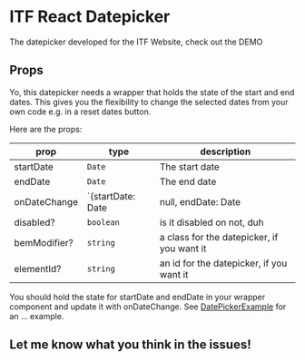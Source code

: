 # ITF React Datepicker

The datepicker developed for the ITF Website, check out the DEMO

## Props

Yo, this datepicker needs a wrapper that holds the state of the start and end dates. This gives you the flexibility to change the selected dates from your own code e.g. in a reset dates button. 

Here are the props:

| prop | type  | description  |
|---|---|---|
| startDate | `Date`  | The start date |
| endDate | `Date`  | The end date |
| onDateChange | `(startDate: Date | null, endDate: Date | null) => void`  | The callback when a date is selected in the datepicker |
| disabled? | `boolean`  | is it disabled on not, duh |
| bemModifier? | `string`  | a class for the datepicker, if you want it |
| elementId? | `string`  | an id for the datepicker, if you want it |

You should hold the state for startDate and endDate in your wrapper component and update it with onDateChange. See [DatePickerExample](src/DatePickerITF/DatePickerExample.tsx) for an ... example.

## Let me know what you think in the issues!